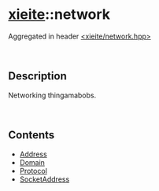 # [xieite](./xieite.md)\:\:network
Aggregated in header [<xieite/network.hpp>](../include/xieite/network.hpp)

&nbsp;

## Description
Networking thingamabobs.

&nbsp;

## Contents
- [Address](./namespaces/network/address.md)
- [Domain](./namespaces/network/domain.md)
- [Protocol](./namespaces/network/protocol.md)
- [SocketAddress](./namespaces/network/socket_address.md)
